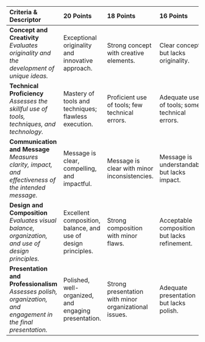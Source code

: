 | Criteria & Descriptor | 20 Points | 18 Points | 16 Points | 12 Points | 10 Points |
| :--- | :--- | :--- | :--- | :--- | :--- |
| **Concept and Creativity**<br>*Evaluates originality and the development of unique ideas.* | Exceptional originality and innovative approach. | Strong concept with creative elements. | Clear concept but lacks originality. | Basic concept with minimal creativity. | Concept unclear or underdeveloped. |
| **Technical Proficiency**<br>*Assesses the skillful use of tools, techniques, and technology.* | Mastery of tools and techniques; flawless execution. | Proficient use of tools; few technical errors. | Adequate use of tools; some technical errors. | Basic understanding; multiple technical issues. | Lacks technical skills; major execution flaws. |
| **Communication and Message**<br>*Measures clarity, impact, and effectiveness of the intended message.* | Message is clear, compelling, and impactful. | Message is clear with minor inconsistencies. | Message is understandable but lacks impact. | Message is somewhat unclear. | Message is confusing or absent. |
| **Design and Composition**<br>*Evaluates visual balance, organization, and use of design principles.* | Excellent composition, balance, and use of design principles. | Strong composition with minor flaws. | Acceptable composition but lacks refinement. | Basic composition with noticeable issues. | Poor composition; lacks understanding of design. |
| **Presentation and Professionalism**<br>*Assesses polish, organization, and engagement in the final presentation.* | Polished, well-organized, and engaging presentation. | Strong presentation with minor organizational issues. | Adequate presentation but lacks polish. | Presentation is basic and lacks engagement. | Unprofessional or disorganized presentation. |